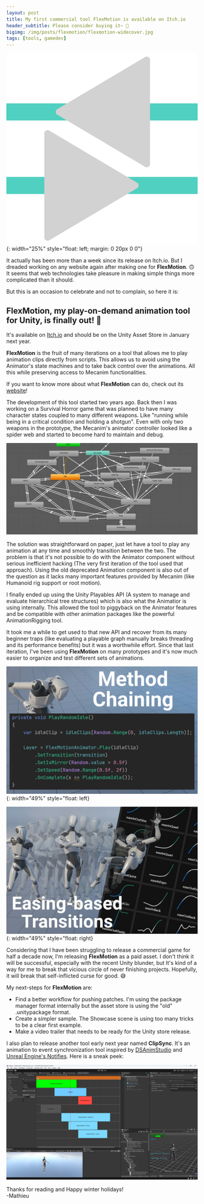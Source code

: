 ```yaml
---
layout: post
title: My first commercial tool FlexMotion is available on Itch.io
header_subtitle: Please consider buying it~ 🥲
bigimg: /img/posts/flexmotion/flexmotion-widecover.jpg
tags: [tools, gamedev]
---
```


![FlexMotion logo](/img/posts/flexmotion/flexmotion-logo-light.svg){: width="25%" style="float: left; margin: 0 20px 0 0"}

It actually has been more than a week since its release on Itch.io. But I dreaded working on any website again after making one for **FlexMotion**. 🙃
It seems that web technologies take pleasure in making simple things more complicated than it should.

But this is an occasion to celebrate and not to complain, so here it is: 

## FlexMotion, my play-on-demand animation tool for Unity, is finally out! 🥳

It's available on [Itch.io](https://moartis.itch.io/flexmotion) and should be on the Unity Asset Store in January next year.

**FlexMotion** is the fruit of many iterations on a tool that allows me to play animation clips directly from scripts. This allows us to avoid using the Animator's state machines and to take back control over the animations. All this while preserving access to Mecanim functionalities. 

If you want to know more about what **FlexMotion** can do, check out its [website](https://flexmotion.moartis.dev)!

The development of this tool started two years ago. Back then I was working on a Survival Horror game that was planned to have many character states coupled to many different weapons. Like "running while being in a critical condition and holding a shotgun". Even with only two weapons in the prototype, the Mecanim's animator controller looked like a spider web and started to become hard to maintain and debug. 

![Typical animator controller](/img/posts/flexmotion/animator-controller.webp)

The solution was straightforward on paper, just let have a tool to play any animation at any time and smoothly transition between the two. 
The problem is that it's not possible to do with the Animator component without serious inefficient hacking (The very first iteration of the tool used that approach).
Using the old deprecated Animation component is also out of the question as it lacks many important features provided by Mecanim (like Humanoid rig support or root motion).

I finally ended up using the Unity Playables API (A system to manage and evaluate hierarchical tree structures) which is also what the Animatior is using internally. 
This allowed the tool to piggyback on the Animator features and be compatible with other animation packages like the powerful AnimationRigging tool.

It took me a while to get used to that new API and recover from its many beginner traps (like evaluating a playable graph manually breaks threading and its performance benefits) but it was a worthwhile effort. Since that last iteration, I've been using **FlexMotion** on many prototypes and it's now much easier to organize and test different sets of animations.

![Method Chaining](/img/posts/flexmotion/MethodChaining.jpg){: width="49%" style="float: left}
<!-- ![Time Callbacks](/img/posts/flexmotion/TimeCallbacks.jpg){: width="32%" style="float: center}  -->
![Easing-based transitions](/img/posts/flexmotion/EasingBasedTransitions.jpg){: width="49%" style="float: right} 

Considering that I have been struggling to release a commercial game for half a decade now, I'm releasing **FlexMotion** as a paid asset.
I don't think it will be successful, especially with the recent Unity blunder, but It's kind of a way for me to break that vicious circle of never finishing projects. 
Hopefully, it will break that self-inflicted curse for good. 😅

My next-steps for **FlexMotion** are: 
- Find a better workflow for pushing patches. I'm using the package manager format internally but the asset store is using the "old" .unitypackage format.
- Create a simpler sample. The Showcase scene is using too many tricks to be a clear first example.
- Make a video trailer that needs to be ready for the Unity store release. 

I also plan to release another tool early next year named **ClipSync**. It's an animation to event synchronization tool inspired by [DSAnimStudio](https://github.com/Meowmaritus/DSAnimStudio) and [Unreal Engine's Notifies](https://docs.unrealengine.com/5.0/en-US/animation-notifies-in-unreal-engine/). Here is a sneak peek:

![Typical animator controller](/img/posts/flexmotion/clipsync.jpg)

Thanks for reading and Happy winter holidays!
<br/>-Mathieu